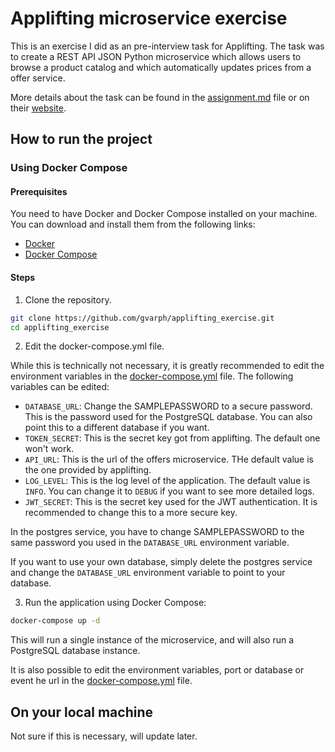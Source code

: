 # Applifting microservice exercise

This is an exercise I did as an pre-interview task for Applifting. The task was to create a REST API JSON Python microservice which allows users to browse a product catalog and which automatically updates prices from a offer service.

More details about the task can be found in the [assignment.md](assignment.md) file or on their [website](https://python.exercise.applifting.cz).


## How to run the project

### Using Docker Compose

#### Prerequisites

You need to have Docker and Docker Compose installed on your machine. You can download and install them from the following links:

- [Docker](https://docs.docker.com/get-docker/)
- [Docker Compose](https://docs.docker.com/compose/install/)

#### Steps

1. Clone the repository.

```bash
git clone https://github.com/gvarph/applifting_exercise.git
cd applifting_exercise
```

2. Edit the docker-compose.yml file.

While this is technically not necessary, it is greatly recommended to edit the environment variables in the [docker-compose.yml](docker-compose.yml) file. The following variables can be edited:

- `DATABASE_URL`: Change the SAMPLEPASSWORD to a secure password. This is the password used for the PostgreSQL database. You can also point this to a different database if you want.
- `TOKEN_SECRET`: This is the secret key got from applifting. The default one won't work.
- `API_URL`: This is the url of the offers microservice. THe default value is the one provided by applifting.
- `LOG_LEVEL`: This is the log level of the application. The default value is `INFO`. You can change it to `DEBUG` if you want to see more detailed logs.
- `JWT_SECRET`: This is the secret key used for the JWT authentication. It is recommended to change this to a more secure key.

In the postgres service, you have to change SAMPLEPASSWORD to the same password you used in the `DATABASE_URL` environment variable.

If you want to use your own database, simply delete the postgres service and change the `DATABASE_URL` environment variable to point to your database.

3. Run the application using Docker Compose:

```bash
docker-compose up -d
```
This will run a single instance of the microservice, and will also run a PostgreSQL database instance.

It is also possible to edit the environment variables, port or database or event he url in the [docker-compose.yml](docker-compose.yml) file.

## On your local machine

Not sure if this is necessary, will update later.